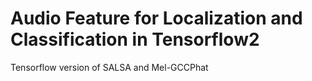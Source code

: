 # Audio Feature for Localization and Classification in Tensorflow2
Tensorflow version of SALSA and Mel-GCCPhat
